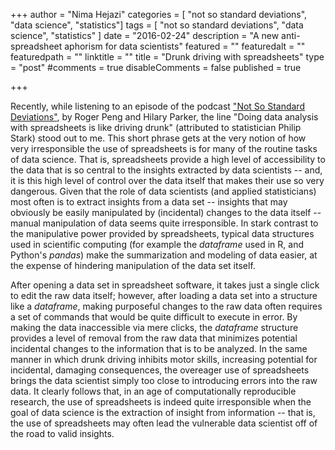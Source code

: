 +++
author = "Nima Hejazi"
categories = [ "not so standard deviations", "data science", "statistics"]
tags = [ "not so standard deviations", "data science", "statistics" ]
date = "2016-02-24"
description = "A new anti-spreadsheet aphorism for data scientists"
featured = ""
featuredalt = ""
featuredpath = ""
linktitle = ""
title = "Drunk driving with spreadsheets"
type = "post"
#comments = true
disableComments = false
published = true

+++

Recently, while listening to an episode of the podcast
["Not So Standard Deviations"](https://soundcloud.com/nssd-podcast), by Roger
Peng and Hilary Parker, the line "Doing data analysis with spreadsheets is like 
driving drunk" (attributed to statistician Philip Stark) stood out to me. This
short phrase gets at the very notion of how very irresponsible the use of
spreadsheets is for many of the routine tasks of data science. That is,
spreadsheets provide a high level of accessibility to the data that is so
central to the insights extracted by data scientists -- and, it is this high
level of control over the data itself that makes their use so very dangerous.
Given that the role of data scientists (and applied statisticians) most often is
to extract insights from a data set -- insights that may obviously be easily
manipulated by (incidental) changes to the data itself -- manual manipulation of
data seems quite irresponsible. In stark contrast to the manipulative power
provided by spreadsheets, typical data structures used in scientific computing
(for example the _dataframe_ used in R, and Python's _pandas_) make the
summarization and modeling of data easier, at the expense of hindering
manipulation of the data set itself.

After opening a data set in spreadsheet software, it takes just a single click
to edit the raw data itself; however, after loading a data set into a structure 
like a _dataframe_, making purposeful changes to the raw data often requires a
set of commands that would be quite difficult to execute in error. By making the
data inaccessible via mere clicks, the _dataframe_ structure provides a level of
removal from the raw data that minimizes potential incidental changes to the
information that is to be analyzed. In the same manner in which drunk driving
inhibits motor skills, increasing potential for incidental, damaging
consequences, the overeager use of spreadsheets brings the data scientist simply
too close to introducing errors into the raw data. It clearly follows that, in
an age of computationally reproducible research, the use of spreadsheets is
indeed quite irresponsible when the goal of data science is the extraction of
insight from information -- that is, the use of spreadsheets may often lead the 
vulnerable data scientist off of the road to valid insights.

